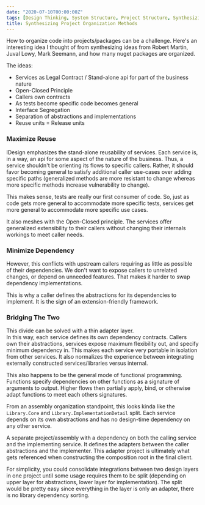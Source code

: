 ```yaml
---
date: "2020-07-10T00:00:00Z"
tags: [Design Thinking, System Structure, Project Structure, Synthesizing, Design Theory]
title: Synthesizing Project Organization Methods
---
```


How to organize code into projects/packages can be a challenge. Here's an interesting idea I thought of from synthesizing ideas from Robert Martin, Juval Lowy, Mark Seemann, and how many nuget packages are organized.
<!--more-->

The ideas:
- Services as Legal Contract / Stand-alone api for part of the business nature
- Open-Closed Principle
- Callers own contracts
- As tests become specific code becomes general
- Interface Segregation 
- Separation of abstractions and implementations
- Reuse units = Release units

### Maximize Reuse 
IDesign emphasizes the stand-alone reusability of services. Each service is, in a way, an api for some aspect of the nature of the business. Thus, a service shouldn't be orienting its flows to specific callers. Rather, it should favor becoming general to satisfy additional caller use-cases over adding specific paths (generalized methods are more resistant to change whereas more specific methods increase vulnerability to change).

This makes sense, tests are really our first consumer of code. So, just as code gets more general to accommodate more specific tests, services get more general to accommodate more specific use cases.

It also meshes with the Open-Closed principle. The services offer generalized extensibility to their callers without changing their internals workings to meet caller needs.

### Minimize Dependency
However, this conflicts with upstream callers requiring as little as possible of their dependencies. We don't want to expose callers to unrelated changes, or depend on unneeded features. That makes it harder to swap dependency implementations.

This is why a caller defines the abstractions for its dependencies to implement. It is the sign of an extension-friendly framework.

### Bridging The Two 
This divide can be solved with a thin adapter layer.  
In this way, each service defines its own dependency contracts. Callers own their abstractions, services  expose maximum flexibility out, and specify minimum dependency in. This makes each service very portable in isolation from other services. It also normalizes the experience between integrating externally constructed services/libraries versus internal.

This also happens to be the general mode of functional programming. Functions specify dependencies on other functions as a signature of arguments to output. Higher flows then partially apply, bind, or otherwise adapt functions to meet each others signatures. 

From an assembly organization standpoint, this looks kinda like the `Library.Core` and `Library.ImplementationDetail` split. Each service depends on its own abstractions and has no design-time dependency on any other service.  

A separate project/assembly with a dependency on both the calling service and the implementing service. It defines the adapters between the caller abstractions and the implementer. This adapter project is ultimately what gets referenced when constructing the composition root in the final client.

For simplicity, you could consolidate integrations between two design layers in one project until some usage requires them to be split (depending on upper layer for abstractions, lower layer for implementation). The split would be pretty easy since everything in the layer is only an adapter, there is no library dependency sorting.